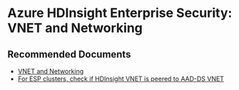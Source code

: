 <properties
    pageTitle="Enterprise Security: VNET and Networking"
    description="TSG / How-to for know scenario"
    service="microsoft.hdinsight"
    resource="clusters"
    authors="omidm1"
    ms.author="omidm"
    displayOrder=""
    selfHelpType="Generic"
    supportTopicIds="32629161"
    resourceTags=""
    productPesIds="15078"
    cloudEnvironments="public, Fairfax"
    articleId="hdinsihgt-esp-vnet"
	ownershipId="AzureData_HDInsight"
/>
# Azure HDInsight Enterprise Security: VNET and Networking

 ## **Recommended Documents**

* [VNET and Networking](https://docs.microsoft.com/azure/hdinsight/hdinsight-extend-hadoop-virtual-network)
* [For ESP clusters, check if HDInsight VNET is peered to AAD-DS VNET](https://docs.microsoft.com/azure/hdinsight/domain-joined/apache-domain-joined-configure-using-azure-adds#networking-considerations)
